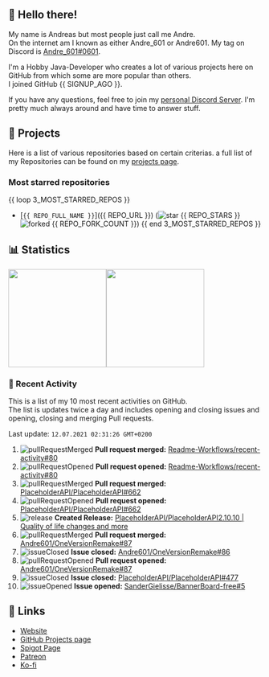 <!-- Links -->
[andre]: https://discord.bio/p/andre601
[purr]: https://purrbot.site
[discord]: https://discord.gg/6dazXp6
[website]: https://andre601.ch
[github]: https://andre601.ch/projects
[spigot]: https://www.spigotmc.org/resources/authors/56829/
[patreon]: https://patreon.com/andre_601
[ko-fi]: https://ko-fi.com/andre_601

## 👋 Hello there!
My name is Andreas but most people just call me Andre.  
On the internet am I known as either Andre_601 or Andre601. My tag on Discord is [Andre_601#0601][andre].

I'm a Hobby Java-Developer who creates a lot of various projects here on GitHub from which some are more popular than others.  
I joined GitHub {{ SIGNUP_AGO }}.

If you have any questions, feel free to join my [personal Discord Server][discord]. I'm pretty much always around and have time to answer stuff.

## 📁 Projects
Here is a list of various repositories based on certain criterias. a full list of my Repositories can be found on my [projects page][github].

### Most starred repositories

{{ loop 3_MOST_STARRED_REPOS }}
- [`{{ REPO_FULL_NAME }}`]({{ REPO_URL }}) (![star] {{ REPO_STARS }} ![forked] {{ REPO_FORK_COUNT }})
{{ end 3_MOST_STARRED_REPOS }}

## 📊 Statistics
<img height="195px" src="https://github-readme-stats.vercel.app/api?username=Andre601&show_icons=true&hide_rank=true&title_color=3498db&bg_color=ffffff00&text_color=718096&disable_animations=true"><img height="195px" src="https://github-readme-stats.vercel.app/api/top-langs?username=Andre601&layout=compact&title_color=3498db&bg_color=ffffff00&text_color=718096">

### 📜 Recent Activity
This is a list of my 10 most recent activities on GitHub.  
The list is updates twice a day and includes opening and closing issues and opening, closing and merging Pull requests.

<!--RECENT_ACTIVITY:last_update-->
Last update: `12.07.2021 02:31:26 GMT+0200`
<!--RECENT_ACTIVITY:last_update_end-->
<!--RECENT_ACTIVITY:start-->
1. ![pullRequestMerged] **Pull request merged:** [Readme-Workflows/recent-activity#80](https://github.com/Readme-Workflows/recent-activity/pull/80)
2. ![pullRequestOpened] **Pull request opened:** [Readme-Workflows/recent-activity#80](https://github.com/Readme-Workflows/recent-activity/pull/80)
3. ![pullRequestMerged] **Pull request merged:** [PlaceholderAPI/PlaceholderAPI#662](https://github.com/PlaceholderAPI/PlaceholderAPI/pull/662)
4. ![pullRequestOpened] **Pull request opened:** [PlaceholderAPI/PlaceholderAPI#662](https://github.com/PlaceholderAPI/PlaceholderAPI/pull/662)
5. ![release] **Created Release:** [PlaceholderAPI/PlaceholderAPI2.10.10 | Quality of life changes and more](https://github.com/PlaceholderAPI/PlaceholderAPI/releases/tag/2.10.10)
6. ![pullRequestMerged] **Pull request merged:** [Andre601/OneVersionRemake#87](https://github.com/Andre601/OneVersionRemake/pull/87)
7. ![issueClosed] **Issue closed:** [Andre601/OneVersionRemake#86](https://github.com/Andre601/OneVersionRemake/issues/86)
8. ![pullRequestOpened] **Pull request opened:** [Andre601/OneVersionRemake#87](https://github.com/Andre601/OneVersionRemake/pull/87)
9. ![issueClosed] **Issue closed:** [PlaceholderAPI/PlaceholderAPI#477](https://github.com/PlaceholderAPI/PlaceholderAPI/issues/477)
10. ![issueOpened] **Issue opened:** [SanderGielisse/BannerBoard-free#5](https://github.com/SanderGielisse/BannerBoard-free/issues/5)
<!--RECENT_ACTIVITY:end-->

## 🔗 Links
- [Website]
- [GitHub Projects page][github]
- [Spigot Page][spigot]
- [Patreon]
- [Ko-fi]

<!-- Badges -->
[issueOpened]: https://cdn.jsdelivr.net/gh/Readme-Workflows/Readme-Icons@v1.1.0/icons/octicons/IssueOpened.svg
[issueClosed]: https://cdn.jsdelivr.net/gh/Readme-Workflows/Readme-Icons@v1.1.0/icons/octicons/IssueClosed.svg

[pullRequestOpened]: https://cdn.jsdelivr.net/gh/Readme-Workflows/Readme-Icons@v1.1.0/icons/octicons/PullRequestOpened.svg
[pullRequestClosed]: https://cdn.jsdelivr.net/gh/Readme-Workflows/Readme-Icons@v1.1.0/icons/octicons/PullRequestClosed.svg
[pullRequestMerged]: https://cdn.jsdelivr.net/gh/Readme-Workflows/Readme-Icons@v1.1.0/icons/octicons/PullRequestMerged.svg

[comment]: https://cdn.jsdelivr.net/gh/Readme-Workflows/Readme-Icons@v1.1.0/icons/octicons/Comment.svg

[changesRequested]: https://cdn.jsdelivr.net/gh/Readme-Workflows/Readme-Icons@v1.1.0/icons/octicons/RequestedChanges.svg
[approved]: https://cdn.jsdelivr.net/gh/Readme-Workflows/Readme-Icons@v1.1.0/icons/octicons/ApprovedChanges.svg
[repoCreated]: https://cdn.jsdelivr.net/gh/Readme-Workflows/Readme-Icons@v1.1.0/icons/octicons/Repository.svg

[release]: https://cdn.jsdelivr.net/gh/Readme-Workflows/Readme-Icons@v1.1.0/icons/octicons/Release.svg
[star]: https://cdn.jsdelivr.net/gh/Readme-Workflows/Readme-Icons@v1.1.0/icons/octicons/StarredRepository.svg
[wiki]: https://cdn.jsdelivr.net/gh/Readme-Workflows/Readme-Icons@v1.1.0/icons/octicons/Wiki.svg
[forked]: https://cdn.jsdelivr.net/gh/Readme-Workflows/Readme-Icons@main/icons/octicons/ForkedRepository.svg
